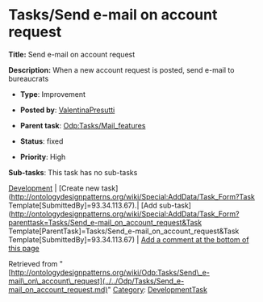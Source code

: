 #  Tasks/Send e-mail on account request


__Title:__ Send e-mail on account request


__Description:__ When a new account request is posted, send e-mail to bureaucrats 


  





* __Type__: Improvement
* __Posted by__: [ValentinaPresutti](../../User/ValentinaPresutti.md "User:ValentinaPresutti")
* __Parent task__: [Odp:Tasks/Mail\_features](../../Odp/Tasks/Mail_features.md "Odp:Tasks/Mail features")
* __Status__: fixed


* __Priority__: High




__Sub-tasks__:
This task has no sub-tasks




[Development](../../Odp/Development.md "Odp:Development") | [Create new task](http://ontologydesignpatterns.org/wiki/Special:AddData/Task_Form?Task Template[SubmittedBy]=93.34.113.67).| [Add sub-task](http://ontologydesignpatterns.org/wiki/Special:AddData/Task_Form?parenttask=Tasks/Send_e-mail_on_account_request&Task Template[ParentTask]=Tasks/Send_e-mail_on_account_request&Task Template[SubmittedBy]=93.34.113.67) | [Add a comment at the bottom of this page](../index.php@title=Odp%253AAdd_comment&target=Odp%253ATasks%252F../../Odp/Tasks/Send_e-mail_on_account_request.md#New_comment "http://ontologydesignpatterns.org/wiki/index.php?title=Odp:Add_comment&target=Odp:Tasks/Send_e-mail_on_account_request#New_comment")


Retrieved from "[http://ontologydesignpatterns.org/wiki/Odp:Tasks/Send\_e-mail\_on\_account\_request](../../Odp/Tasks/Send_e-mail_on_account_request.md)"
 [Category](http://ontologydesignpatterns.org/wiki/Special:Categories "Special:Categories"): [DevelopmentTask](../../Category/DevelopmentTask.md "Category:DevelopmentTask")